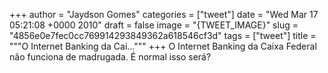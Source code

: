 
+++
author = "Jaydson Gomes"
categories = ["tweet"]
date = "Wed Mar 17 05:21:08 +0000 2010"
draft = false
image = "{TWEET_IMAGE}"
slug = "4856e0e7fec0cc769914293849362a618546cf3d"
tags = ["tweet"]
title = """O Internet Banking da Cai..."""
+++
O Internet Banking da Caixa Federal não funciona de madrugada. É normal isso será?

